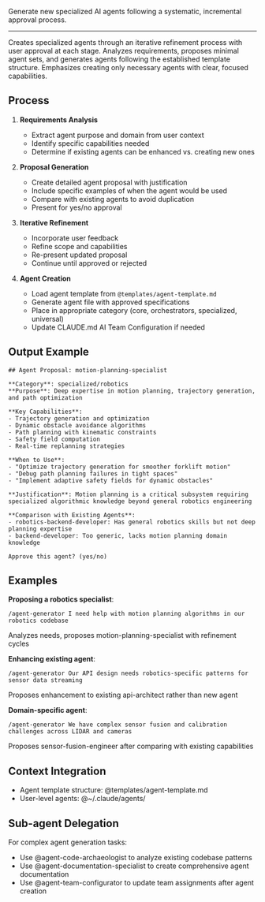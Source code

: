 Generate new specialized AI agents following a systematic, incremental approval process.

---

Creates specialized agents through an iterative refinement process with user approval at each stage.
Analyzes requirements, proposes minimal agent sets, and generates agents following the established template structure.
Emphasizes creating only necessary agents with clear, focused capabilities.

## Process

1. **Requirements Analysis**

   - Extract agent purpose and domain from user context
   - Identify specific capabilities needed
   - Determine if existing agents can be enhanced vs. creating new ones

2. **Proposal Generation**

   - Create detailed agent proposal with justification
   - Include specific examples of when the agent would be used
   - Compare with existing agents to avoid duplication
   - Present for yes/no approval

3. **Iterative Refinement**

   - Incorporate user feedback
   - Refine scope and capabilities
   - Re-present updated proposal
   - Continue until approved or rejected

4. **Agent Creation**
   - Load agent template from `@templates/agent-template.md`
   - Generate agent file with approved specifications
   - Place in appropriate category (core, orchestrators, specialized, universal)
   - Update CLAUDE.md AI Team Configuration if needed

## Output Example

```
## Agent Proposal: motion-planning-specialist

**Category**: specialized/robotics
**Purpose**: Deep expertise in motion planning, trajectory generation, and path optimization

**Key Capabilities**:
- Trajectory generation and optimization
- Dynamic obstacle avoidance algorithms
- Path planning with kinematic constraints
- Safety field computation
- Real-time replanning strategies

**When to Use**:
- "Optimize trajectory generation for smoother forklift motion"
- "Debug path planning failures in tight spaces"
- "Implement adaptive safety fields for dynamic obstacles"

**Justification**: Motion planning is a critical subsystem requiring specialized algorithmic knowledge beyond general robotics engineering

**Comparison with Existing Agents**:
- robotics-backend-developer: Has general robotics skills but not deep planning expertise
- backend-developer: Too generic, lacks motion planning domain knowledge

Approve this agent? (yes/no)
```

## Examples

**Proposing a robotics specialist**:

```
/agent-generator I need help with motion planning algorithms in our robotics codebase
```

Analyzes needs, proposes motion-planning-specialist with refinement cycles

**Enhancing existing agent**:

```
/agent-generator Our API design needs robotics-specific patterns for sensor data streaming
```

Proposes enhancement to existing api-architect rather than new agent

**Domain-specific agent**:

```
/agent-generator We have complex sensor fusion and calibration challenges across LIDAR and cameras
```

Proposes sensor-fusion-engineer after comparing with existing capabilities

## Context Integration

- Agent template structure: @templates/agent-template.md
- User-level agents: @~/.claude/agents/

## Sub-agent Delegation

For complex agent generation tasks:

- Use @agent-code-archaeologist to analyze existing codebase patterns
- Use @agent-documentation-specialist to create comprehensive agent documentation
- Use @agent-team-configurator to update team assignments after agent creation
